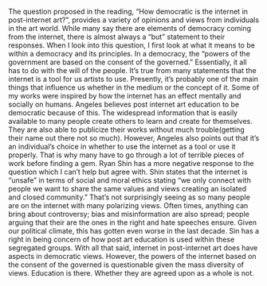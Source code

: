 The question proposed in the reading, “How democratic is the internet in post-internet art?”, provides a variety of opinions and views from individuals in the art world. While many say there are elements of democracy coming from the internet, there is almost always a “but” statement to their responses. When I look into this question, I first look at what it means to be within a democracy and its principles. In a democracy, the “powers of the government are based on the     consent of the governed.” Essentially, it all has to do with the will of the people. It’s true from many statements that the internet is a tool for us artists to use. Presently, it’s probably one of the main things that influence us whether in the medium or the concept of it. Some of my works were inspired by how the internet has an effect mentally and socially on humans. Angeles believes post internet art education to be democratic because of this. The widespread information that is easily available to many people create others to learn and create for themselves. They are also able to publicize their works without much trouble(getting their name out there not so much). However, Angeles also points out that it’s an individual’s choice in whether to use the internet as a tool or use it properly. That is why many have to go through a lot of terrible pieces of work before finding a gem. 
Ryan Shin has a more negative response to the question which I can’t help but agree with. Shin states that the internet is “unsafe” in terms of social and moral ethics stating “we only connect with people we want to share the same values and views creating an isolated and closed community.” That’s not surprisingly seeing as so many people are on the internet with many polarizing views. Often times, anything can bring about controversy; bias and misinformation are also spread; people arguing that their are the ones in the right and hate speeches ensure. Given our political climate, this has gotten even worse in the last decade. Sin has a right in being concern of how post art education is used within these segregated groups. With all that said, internet in post-internet art does have aspects in democratic views. However, the powers of the internet based on the consent of the governed is questionable given the mass diversity of views. Education is there. Whether they are agreed upon as a whole is not.
